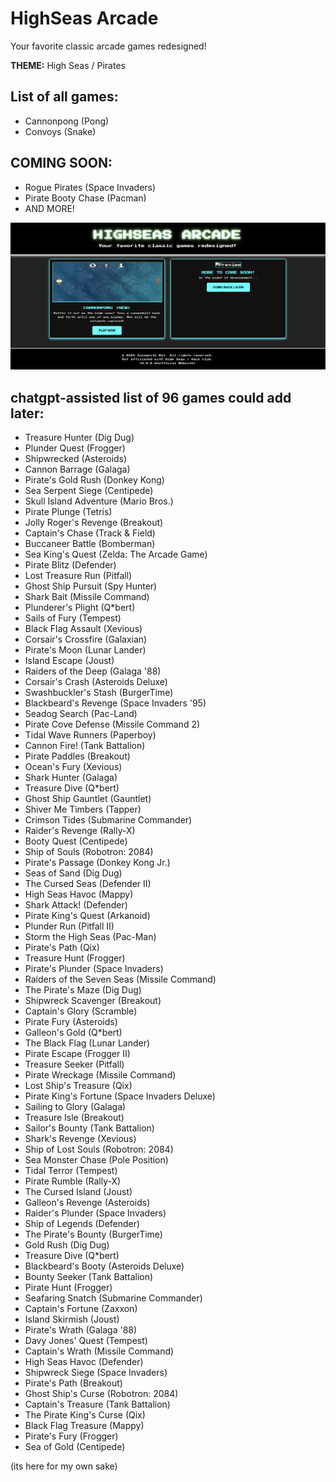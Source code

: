 # HighSeas Arcade
Your favorite classic arcade games redesigned! 

**THEME:** High Seas / Pirates

## List of all games:
- Cannonpong (Pong)
- Convoys (Snake)

## COMING SOON:
- Rogue Pirates (Space Invaders)
- Pirate Booty Chase (Pacman)
- AND MORE!

![alt preview](https://github.com/incognitobot-official/highseas-arcade/blob/main/preview.png?raw=true)

## chatgpt-assisted list of 96 games could add later:
- Treasure Hunter (Dig Dug)
- Plunder Quest (Frogger)
- Shipwrecked (Asteroids)
- Cannon Barrage (Galaga)
- Pirate's Gold Rush (Donkey Kong)
- Sea Serpent Siege (Centipede)
- Skull Island Adventure (Mario Bros.)
- Pirate Plunge (Tetris)
- Jolly Roger's Revenge (Breakout)
- Captain's Chase (Track & Field)
- Buccaneer Battle (Bomberman)
- Sea King's Quest (Zelda: The Arcade Game)
- Pirate Blitz (Defender)
- Lost Treasure Run (Pitfall)
- Ghost Ship Pursuit (Spy Hunter)
- Shark Bait (Missile Command)
- Plunderer's Plight (Q*bert)
- Sails of Fury (Tempest)
- Black Flag Assault (Xevious)
- Corsair's Crossfire (Galaxian)
- Pirate's Moon (Lunar Lander)
- Island Escape (Joust)
- Raiders of the Deep (Galaga '88)
- Corsair's Crash (Asteroids Deluxe)
- Swashbuckler's Stash (BurgerTime)
- Blackbeard's Revenge (Space Invaders '95)
- Seadog Search (Pac-Land)
- Pirate Cove Defense (Missile Command 2)
- Tidal Wave Runners (Paperboy)
- Cannon Fire! (Tank Battalion)
- Pirate Paddles (Breakout)
- Ocean's Fury (Xevious)
- Shark Hunter (Galaga)
- Treasure Dive (Q*bert)
- Ghost Ship Gauntlet (Gauntlet)
- Shiver Me Timbers (Tapper)
- Crimson Tides (Submarine Commander)
- Raider's Revenge (Rally-X)
- Booty Quest (Centipede)
- Ship of Souls (Robotron: 2084)
- Pirate's Passage (Donkey Kong Jr.)
- Seas of Sand (Dig Dug)
- The Cursed Seas (Defender II)
- High Seas Havoc (Mappy)
- Shark Attack! (Defender)
- Pirate King's Quest (Arkanoid)
- Plunder Run (Pitfall II)
- Storm the High Seas (Pac-Man)
- Pirate's Path (Qix)
- Treasure Hunt (Frogger)
- Pirate's Plunder (Space Invaders)
- Raiders of the Seven Seas (Missile Command)
- The Pirate's Maze (Dig Dug)
- Shipwreck Scavenger (Breakout)
- Captain's Glory (Scramble)
- Pirate Fury (Asteroids)
- Galleon's Gold (Q*bert)
- The Black Flag (Lunar Lander)
- Pirate Escape (Frogger II)
- Treasure Seeker (Pitfall)
- Pirate Wreckage (Missile Command)
- Lost Ship's Treasure (Qix)
- Pirate King's Fortune (Space Invaders Deluxe)
- Sailing to Glory (Galaga)
- Treasure Isle (Breakout)
- Sailor's Bounty (Tank Battalion)
- Shark's Revenge (Xevious)
- Ship of Lost Souls (Robotron: 2084)
- Sea Monster Chase (Pole Position)
- Tidal Terror (Tempest)
- Pirate Rumble (Rally-X)
- The Cursed Island (Joust)
- Galleon's Revenge (Asteroids)
- Raider's Plunder (Space Invaders)
- Ship of Legends (Defender)
- The Pirate's Bounty (BurgerTime)
- Gold Rush (Dig Dug)
- Treasure Dive (Q*bert)
- Blackbeard's Booty (Asteroids Deluxe)
- Bounty Seeker (Tank Battalion)
- Pirate Hunt (Frogger)
- Seafaring Snatch (Submarine Commander)
- Captain's Fortune (Zaxxon)
- Island Skirmish (Joust)
- Pirate's Wrath (Galaga '88)
- Davy Jones' Quest (Tempest)
- Captain's Wrath (Missile Command)
- High Seas Havoc (Defender)
- Shipwreck Siege (Space Invaders)
- Pirate's Path (Breakout)
- Ghost Ship's Curse (Robotron: 2084)
- Captain's Treasure (Tank Battalion)
- The Pirate King's Curse (Qix)
- Black Flag Treasure (Mappy)
- Pirate's Fury (Frogger)
- Sea of Gold (Centipede)

(its here for my own sake)
